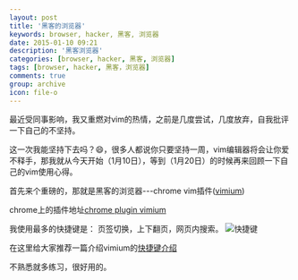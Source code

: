 ```yaml
---
layout: post
title: '黑客的浏览器'
keywords: browser, hacker, 黑客, 浏览器
date: 2015-01-10 09:21
description: '黑客浏览器'
categories: [browser, hacker, 黑客, 浏览器]
tags: [browser, hacker, 黑客，浏览器]
comments: true
group: archive
icon: file-o
---
```


最近受同事影响，我又重燃对vim的热情，之前是几度尝试，几度放弃，自我批评一下自己的不坚持。

这一次我能坚持下去吗？😄，很多人都说你只要坚持一周，vim编辑器将会让你爱不释手，那我就从今天开始（1月10日），等到（1月20日）的时候再来回顾一下自己的vim使用心得。

首先来个重磅的，那就是黑客的浏览器---chrome vim插件([vimium](https://github.com/philc/vimium))

<!-- more -->

chrome上的插件地址[chrome plugin vimium](https://chrome.google.com/webstore/detail/vimium/dbepggeogbaibhgnhhndojpepiihcmeb?hl=en-US)

我使用最多的快捷键是：
页签切换，上下翻页，网页内搜索。
![快捷键](http://www.cppblog.com/images/cppblog_com/deercoder/Vimium-help-graphic.png)

在这里给大家推荐一篇介绍vimium的[快捷键介绍](http://www.cppblog.com/deercoder/archive/2011/10/22/158886.aspx)

不熟悉就多练习，很好用的。